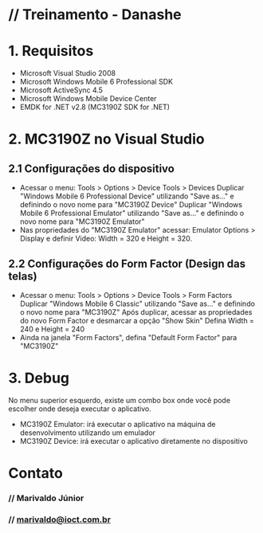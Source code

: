 # // Treinamento - Danashe

# 1. Requisitos

* Microsoft Visual Studio 2008
* Microsoft Windows Mobile 6 Professional SDK
* Microsoft ActiveSync 4.5
* Microsoft Windows Mobile Device Center
* EMDK for .NET v2.8 (MC3190Z SDK for .NET)

# 2. MC3190Z no Visual Studio

## 2.1 Configurações do dispositivo
* Acessar o menu: Tools > Options > Device Tools > Devices
  Duplicar "Windows Mobile 6 Professional Device" utilizando "Save as..." e definindo o novo nome para "MC3190Z Device"
  Duplicar "Windows Mobile 6 Professional Emulator" utilizando "Save as..." e definindo o novo nome para "MC3190Z Emulator"
* Nas propriedades do "MC3190Z Emulator" acessar: Emulator Options > Display e definir
  Video: Width = 320 e Height = 320.

## 2.2 Configurações do Form Factor (Design das telas)

* Acessar o menu: Tools > Options > Device Tools > Form Factors
  Duplicar "Windows Mobile 6 Classic" utilizando "Save as..." e definindo o novo nome para "MC3190Z"
  Após duplicar, acessar as propriedades do novo Form Factor e desmarcar a opção "Show Skin"
  Defina Width = 240 e Height = 240
* Ainda na janela "Form Factors", defina "Default Form Factor" para "MC3190Z"

# 3. Debug

No menu superior esquerdo, existe um combo box onde você pode escolher onde deseja executar o aplicativo.
* MC3190Z Emulator: irá executar o aplicativo na máquina de desenvolvimento utilizando um emulador
* MC3190Z Device: irá executar o aplicativo diretamente no dispositivo

# Contato
### // Marivaldo Júnior
### // marivaldo@ioct.com.br
